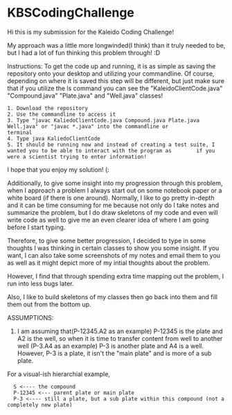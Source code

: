 # KBSCodingChallenge
Hi this is my submission for the Kaleido Coding Challenge! 

My approach was a little more longwinded(I think) than it truly needed to be, but I had a lot of fun thinking this problem through! :D

Instructions:
   To get the code up and running, it is as simple as saving the repository onto your desktop and utilizing your commandline. 
    Of course, depending on where it is saved this step will be different, but just make sure that if you utilize the ls           command you can see the "KaleidoClientCode.java" "Compound.java" "Plate.java" and "Well.java" classes! 
    
    1. Download the repository 
    2. Use the commandline to access it
    3. Type "javac KaliedoClientCode.java Compound.java Plate.java Well.java" or "javac *.java" into the commandline or              terminal 
    4. Type java KaliedoClientCode 
    5. It should be running now and instead of creating a test suite, I wanted you to be able to interact with the program as        if you were a scientist trying to enter information!
    
 I hope that you enjoy my solution! (: 
 
 
  Additionally, to give some insight into my progression through this problem, when I approach a problem I always start out on   some notebook paper or a white board (if there is one around). Normally, I like to go pretty in-depth and it can be time       consuming for me because not only do I take notes and summarize the problem, but I do draw skeletons of my code and even 
  will write code as well to give me an even clearer idea of where I am going before I start typing. 
  
  Therefore, to give some better progression, I decided to type in some thoughts I was thinking in certain classes to show you 
  some insight. If you want, I can also take some screenshots of my notes and email them to you as well as it might depict
  more of my intial thoughts about the problem. 
  
  However, I find that through spending extra time mapping out the problem, I run into less bugs later. 
  
  Also, I like to build skeletons of my classes then go back into them and fill them out from the bottom up. 
 
 ASSUMPTIONS:
 1. I am assuming that(P-12345.A2 as an example) P-12345 is the plate and A2 is the well, so when it is time to transfer           content from well to another well (P-3.A4 as an example) P-3 is another plate and A4 is a well. However, P-3 is a plate,       it isn't the "main plate" and is more of a sub plate. 
 
   For a visual-ish hierarchial example, 
   
      S <---- the compound
      P-12345 <--- parent plate or main plate
      P-3 <---- still a plate, but a sub plate within this compound (not a completely new plate)
